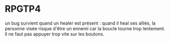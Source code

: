 # RPGTP4
un bug survient quand un healer est présent : 
quand il heal ses alliés, la personne visée risque d'être un ennemi car la boucle tourne trop lentement. Il ne faut pas appuyer trop vite sur les boutons.
